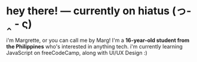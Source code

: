 # hey there! — currently on hiatus (っ- ‸ - ς)
i'm Margrette, or you can call me by Marg! I'm a **16-year-old student from the Philippines** who's interested in anything tech. i'm currently learning JavaScript on freeCodeCamp, along with UI/UX Design :)
